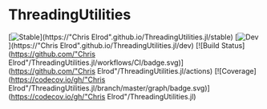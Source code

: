 # ThreadingUtilities

[![Stable](https://img.shields.io/badge/docs-stable-blue.svg)](https://"Chris Elrod".github.io/ThreadingUtilities.jl/stable)
[![Dev](https://img.shields.io/badge/docs-dev-blue.svg)](https://"Chris Elrod".github.io/ThreadingUtilities.jl/dev)
[![Build Status](https://github.com/"Chris Elrod"/ThreadingUtilities.jl/workflows/CI/badge.svg)](https://github.com/"Chris Elrod"/ThreadingUtilities.jl/actions)
[![Coverage](https://codecov.io/gh/"Chris Elrod"/ThreadingUtilities.jl/branch/master/graph/badge.svg)](https://codecov.io/gh/"Chris Elrod"/ThreadingUtilities.jl)
